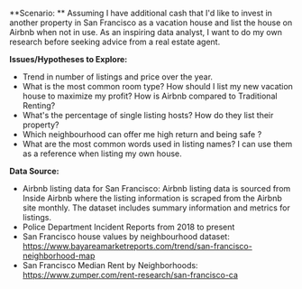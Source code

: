 **Scenario: **
Assuming I have additional cash that I'd like to invest in another property in San Francisco as a vacation house and list the house on Airbnb when not in use. As an inspiring data analyst, I want to do my own research before seeking advice from a real estate agent. 

**Issues/Hypotheses to Explore:**
- Trend in number of listings and price over the year.
- What is the most common room type? How should I list my new vacation house to maximize my profit? How is Airbnb compared to Traditional Renting?
- What's the percentage of single listing hosts? How do they list their property?
- Which neighbourhood can offer me high return and being safe ?
- What are the most common words used in listing names? I can use them as a reference when listing my own house.

**Data Source:**
- Airbnb listing data for San Francisco: Airbnb listing data is sourced from Inside Airbnb where the listing information is scraped from the Airbnb site monthly. The dataset includes summary information and metrics for listings. 
- Police Department Incident Reports from 2018 to present
- San Francisco house values by neighbourhood dataset: https://www.bayareamarketreports.com/trend/san-francisco-neighborhood-map
- San Francisco Median Rent by Neighborhoods: https://www.zumper.com/rent-research/san-francisco-ca
